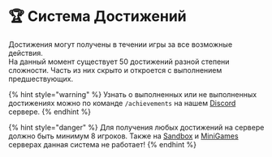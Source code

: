 # 🏆 Система Достижений

Достижения могут получены в течении игры за все возможные действия.\
На данный момент существует 50 достижений разной степени сложности. Часть из них скрыто и откроется с выполнением предшествующих.

{% hint style="warning" %}
Узнать о выполненных или не выполненных достижениях можно по команде `/achievements` на нашем [Discord](https://discord.com/invite/376sEKP2tX) сервере.
{% endhint %}

{% hint style="danger" %}
Для получения любых достижений на сервере должно быть минимум 8 игроков. Также на [Sandbox](../../servers/scpsl-sandbox.md) и [MiniGames](../../servers/scpsl-deathmatch.md) серверах данная система не работает!
{% endhint %}

